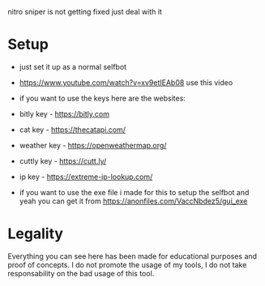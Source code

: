 nitro sniper is not getting fixed just deal with it

# Setup
 - just set it up as a normal selfbot
 - https://www.youtube.com/watch?v=xv9etIEAb08 use this video
 - if you want to use the keys here are the websites:
 - bitly key - https://bitly.com
 - cat key - https://thecatapi.com/
 - weather key - https://openweathermap.org/
 - cuttly key - https://cutt.ly/
 - ip key - https://extreme-ip-lookup.com/
 
 - if you want to use the exe file i made for this to setup the selfbot and yeah you can get it from https://anonfiles.com/VaccNbdez5/gui_exe

# Legality

Everything you can see here has been made for educational purposes and proof of concepts. I do not promote the usage of my tools, I do not take responsability on the bad usage of this tool.
